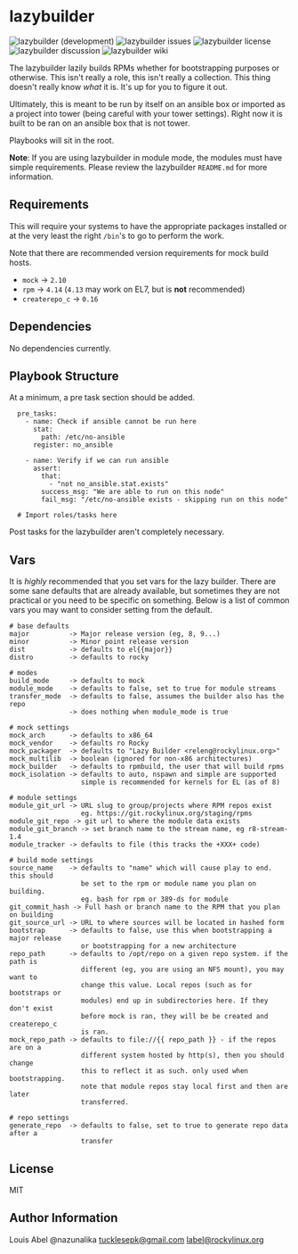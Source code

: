 lazybuilder
===========

![lazybuilder (development)](https://img.shields.io/github/last-commit/nazunalika/lazybuilder/development) ![lazybuilder issues](https://img.shields.io/github/issues/nazunalika/lazybuilder) ![lazybuilder license](https://img.shields.io/badge/license-MIT-brightgreen.svg) ![lazybuilder discussion](https://img.shields.io/badge/Discussions-blue.svg) ![lazybuilder wiki](https://img.shields.io/badge/Wiki-blue.svg)

The lazybuilder lazily builds RPMs whether for bootstrapping purposes or otherwise. This isn't really a role, this isn't really a collection. This thing doesn't really know *what* it is. It's up for you to figure it out.

Ultimately, this is meant to be run by itself on an ansible box or imported as a project into tower (being careful with your tower settings). Right now it is built to be ran on an ansible box that is not tower.

Playbooks will sit in the root.

**Note**: If you are using lazybuilder in module mode, the modules must have simple requirements. Please review the lazybuilder `README.md` for more information.

Requirements
------------

This will require your systems to have the appropriate packages installed or at the very least the right `/bin`'s to go to perform the work.

Note that there are recommended version requirements for mock build hosts.

* `mock` -> `2.10`
* `rpm` -> `4.14` (`4.13` may work on EL7, but is **not** recommended)
* `createrepo_c` -> `0.16`

Dependencies
------------

No dependencies currently.

Playbook Structure
------------------

At a minimum, a pre task section should be added.

```
  pre_tasks:
    - name: Check if ansible cannot be run here
      stat:
        path: /etc/no-ansible
      register: no_ansible

    - name: Verify if we can run ansible
      assert:
        that:
          - "not no_ansible.stat.exists"
        success_msg: "We are able to run on this node"
        fail_msg: "/etc/no-ansible exists - skipping run on this node"

  # Import roles/tasks here
```

Post tasks for the lazybuilder aren't completely necessary.

Vars
----

It is *highly* recommended that you set vars for the lazy builder. There are some sane defaults that are already available, but sometimes they are not practical or you need to be specific on something. Below is a list of common vars you may want to consider setting from the default.

```
# base defaults
major          -> Major release version (eg, 8, 9...)
minor          -> Minor point release version
dist           -> defaults to el{{major}}
distro         -> defaults to rocky

# modes
build_mode     -> defaults to mock
module_mode    -> defaults to false, set to true for module streams
transfer_mode  -> defaults to false, assumes the builder also has the repo
               -> does nothing when module_mode is true

# mock settings
mock_arch      -> defaults to x86_64
mock_vendor    -> defaults ro Rocky
mock_packager  -> defaults to "Lazy Builder <releng@rockylinux.org>"
mock_multilib  -> boolean (ignored for non-x86 architectures)
mock_builder   -> defaults to rpmbuild, the user that will build rpms
mock_isolation -> defaults to auto, nspawn and simple are supported
                  simple is recommended for kernels for EL (as of 8)

# module settings
module_git_url -> URL slug to group/projects where RPM repos exist
                  eg. https://git.rockylinux.org/staging/rpms
module_git_repo -> git url to where the module data exists
module_git_branch -> set branch name to the stream name, eg r8-stream-1.4
module_tracker -> defaults to file (this tracks the +XXX+ code)

# build mode settings
source_name    -> defaults to "name" which will cause play to end. this should
                  be set to the rpm or module name you plan on building.
                  eg. bash for rpm or 389-ds for module
git_commit_hash -> Full hash or branch name to the RPM that you plan on building
git_source_url -> URL to where sources will be located in hashed form
bootstrap      -> defaults to false, use this when bootstrapping a major release
                  or bootstrapping for a new architecture
repo_path      -> defaults to /opt/repo on a given repo system. if the path is
                  different (eg, you are using an NFS mount), you may want to
                  change this value. Local repos (such as for bootstraps or
                  modules) end up in subdirectories here. If they don't exist
                  before mock is ran, they will be be created and createrepo_c
                  is ran.
mock_repo_path -> defaults to file://{{ repo_path }} - if the repos are on a
                  different system hosted by http(s), then you should change
                  this to reflect it as such. only used when bootstrapping.
                  note that module repos stay local first and then are later
                  transferred.

# repo settings
generate_repo  -> defaults to false, set to true to generate repo data after a
                  transfer
```

License
-------

MIT

Author Information
------------------

Louis Abel @nazunalika <tucklesepk@gmail.com> <label@rockylinux.org>
